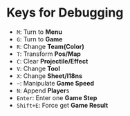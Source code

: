 # Keys for Debugging

* `M`: Turn to **Menu**
* `G`: Turn to **Game**
* `R`: Change **Team(Color)**
* `T`: Transform **Pos/Map**
* `C`: Clear **Projectile/Effect**
* `V`: Change **Tool**
* `X`: Change **Sheet/I18ns**
* `~`: Manipulate **Game Speed**
* `N`: Append **Player**s
* `Enter`: Enter one **Game Step**
* `Shift+E`: Force get **Game Result**
